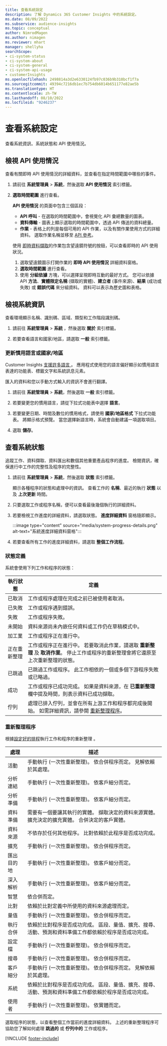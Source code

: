 ```yaml
---
title: 查看系統設定
description: 了解 Dynamics 365 Customer Insights 中的系統設定。
ms.date: 08/09/2022
ms.subservice: audience-insights
ms.topic: conceptual
author: NimrodMagen
ms.author: nimagen
ms.reviewer: mhart
manager: shellyha
searchScope:
- ci-system-status
- ci-system-about
- ci-system-general
- ci-system-api-usage
- customerInsights
ms.openlocfilehash: 2498814a3d2e6330124fb97c036b9b310bcf1f7a
ms.sourcegitcommit: 49394c7216db1ec7b754db6014b651177e82ae5b
ms.translationtype: HT
ms.contentlocale: zh-TW
ms.lasthandoff: 08/10/2022
ms.locfileid: "9246237"
---
```

# <a name="view-system-configuration"></a>查看系統設定

查看系統資訊、系統狀態和 API 使用情況。

## <a name="view-api-usage"></a>檢視 API 使用情況

查看有關即時 API 使用情況的詳細資料，並查看在指定時間範圍中哪些的事件。

1. 請前往 **系統管理員** > **系統**，然後選取 **API 使用情況** 索引標籤。

1. **選取時間範圍** 進行查看。

   **API 使用情況** 的頁面中包含三個區段：

   - **API 呼叫** - 在選取的時間範圍中，會視覺化 API 彙總數量的圖表。
   - **資料傳輸** - 圖表上顯示選取的時間範圍中，透過 API 傳送的資料總量。
   - **作業** - 表格上的列是每個可用的 API 作業，以及有關作業使用方式的詳細資料。 選取作業名稱並移至 [API 參考](https://developer.ci.ai.dynamics.com/api-details#api=CustomerInsights&operation=Get-all-instances)。

   使用 [即時資料擷取](real-time-data-ingestion.md)的作業包含望遠鏡符號的按鈕，可以查看即時的 API 使用狀況。

   1. 選取望遠鏡圖示打開作業的 **即時 API 使用情況** 詳細資料窗格。
   1. **選取時間範圍** 進行查看。
   1. 使用 **分組依據** 方塊，可以選擇呈現即時互動的最好方式。 您可以依據 API **方法**、**實體限定名稱** (擷取的實體)、**建立者** (事件來源)、**結果** (成功或失敗) 或 **錯誤代碼** 來分組資料。 資料可以表示為歷史圖和表格。

## <a name="view-system-information"></a>檢視系統資訊

查看環境顯示名稱、識別碼、區域、類型和工作階段識別碼。

1. 請前往 **系統管理員** > **系統** ，然後選取 **關於** 索引標籤。

1. 若要查看語言和國家/地區，請選取 **一般** 索引標籤。

### <a name="update-preferred-language-or-countryregion"></a>更新慣用語言或國家/地區

Customer Insights [支援許多語言 ](/dynamics365/get-started/availability)。 應用程式使用您的語言偏好顯示如慣用語言表達的功能表、標籤文字和系統訊息元素。

匯入的資料和您以手動方式輸入的資訊不會進行翻譯。

1. 請前往 **系統管理員** > **系統**，然後選取 **一般** 索引標籤。

1. 若要變更您的慣用語言，請從下拉式功能表中選擇 **語言**。

1. 若要變更日期、時間及數位的慣用格式，請使用 **國家/地區格式** 下拉式功能表。 將顯示格式預覽。 當您選擇新語言時，系統會自動建議一項選取項目。

1. 選取 **儲存**。

## <a name="view-system-status"></a>查看系統狀態

追蹤工作、資料擷取、資料匯出和數個其他重要產品程序的進度。 檢閱資訊，確保進行中工作的完整性及程序的完整性。

1. 請前往 **系統管理員** > **系統**，然後選取 **狀態** 索引標籤。

   顯示各種程序的狀態和處理中的資訊。 查看工作的 **名稱**、最近的執行 **狀態** 以及 **上次更新** 時間。

1. 只要選取工作或程序名稱，便可以查看最後幾個執行的詳細資料。

1. 若要檢視工作進度的詳細資料，請選取狀態。 **進度詳細資料** 窗格隨即顯示。

   :::image type="content" source="media/system-progress-details.png" alt-text="系統進度詳細資料窗格":::

1. 若要查看所有工作的進度詳細資料，請選取 **整個工作流程**。

### <a name="status-definitions"></a>狀態定義

系統會使用下列工作和程序的狀態：

|執行狀態  |定義  |
|---------|---------|
|已取消 |工作或程序處理在完成之前已被使用者取消。   |
|已失敗   |工作或程序遇到錯誤。         |
|失敗  |工作或程序失敗。  |
|未開始   |資料來源尚未內嵌任何資料或工作仍在草稿模式中。         |
|加工業  |工作或程序正在進行中。  |
|正在重新整理    |工作或程序正在進行中。 若要取消此作業，請選取 **重新整理** 及 **取消作業**。 停止工作或程序的重新整理會將它還原至上次重新整理的狀態。       |
|已跳過  |已跳過工作或程序。 此工作相依的一個或多個下游程序失敗或已略過。|
|成功  |工作或程序已成功完成。 如果是資料來源，在 **已重新整理** 欄中提及時間，則表示資料已成功擷取。|
|佇列 | 處理已排入佇列，並會在所有上游工作和程序都完成後開始。 如需詳細資訊，請參閱 [重新整理程序](#refresh-processes)。|

### <a name="refresh-processes"></a>重新整理程序

根據[設定好的排程](schedule-refresh.md)執行工作和程序的重新整理 。

|處理  |描述  |
|---------|---------|
|活動​​  |手動執行 (一次性重新整理)。 依合併程序而定。 見解依賴於其處理。|
|分析連結 |手動執行 (一次性重新整理)。 依客戶細分而定。  |
|分析準備 |手動執行 (一次性重新整理)。 依客戶細分而定。  |
|資料準備   |需要有一個要讓其執行的實體。 擷取決定的資料來源實體。 擴充決定的擴充實體。 合併決定的客戶實體。  |
|資料來源   |不依存於任何其他程序。 比對依賴於此程序是否成功完成。  |
|擴充   |手動執行 (一次性重新整理)。 依合併程序而定。 |
|匯出目的地 |手動執行 (一次性重新整理)。 依客戶細分而定。  |
|深入解析 |手動執行 (一次性重新整理)。 依客戶細分而定。  |
|智慧   |依合併而定。   |
|比對 |依賴於比對定義中所使用的資料來源處理而定。      |
|量值  |手動執行 (一次性重新整理)。 依合併程序而定。  |
|執行合併​​   |依賴於比對程序是否成功完成。 區段、量值、擴充、搜尋、活動、預測和資料準備工作都依賴於程序是否成功完成。   |
|設定檔   |手動執行 (一次性重新整理)。 依合併程序而定。 |
|搜尋​​   |手動執行 (一次性重新整理)。 依合併程序而定。 |
|客戶細分  |手動執行 (一次性重新整理)。 依合併程序而定。 見解依賴於其處理。|
|系統   |依賴於比對程序是否成功完成。 區段、量值、擴充、搜尋、活動、預測和資料準備工作都依賴於程序是否成功完成。   |
|使用者  |手動執行 (一次性重新整理)。 依實體而定。  |

選取程序的狀態，以查看整個工作當前的進度詳細資料。 上述的重新整理程序可協助您了解如何處理 **跳過的** 或 **佇列中的** 工作或程序。


[!INCLUDE [footer-include](includes/footer-banner.md)]
